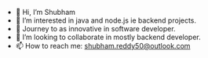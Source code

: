 - 👋 Hi, I’m Shubham
- 👀 I’m interested in java and node.js ie backend projects.
- 🌱 Journey to as innovative in software  developer.
- 💞️ I’m looking to collaborate in mostly backend developer.
- 📫 How to reach me: shubham.reddy50@outlook.com

<!---
Hey-Jarvis/Hey-Jarvis is a ✨ special ✨ repository because its `README.md` (this file) appears on your GitHub profile.
You can click the Preview link to take a look at your changes.
--->
